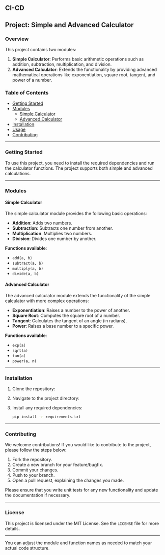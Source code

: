 ## **CI-CD** 

## **Project: Simple and Advanced Calculator**

### **Overview**

This project contains two modules:  
1. **Simple Calculator**: Performs basic arithmetic operations such as addition, subtraction, multiplication, and division.
2. **Advanced Calculator**: Extends the functionality by providing advanced mathematical operations like exponentiation, square root, tangent, and power of a number.

### **Table of Contents**
- [Getting Started](#getting-started)
- [Modules](#modules)
  - [Simple Calculator](#simple-calculator)
  - [Advanced Calculator](#advanced-calculator)
- [Installation](#installation)
- [Usage](#usage)
- [Contributing](#contributing)

---

### **Getting Started**

To use this project, you need to install the required dependencies and run the calculator functions. The project supports both simple and advanced calculations.

---

### **Modules**

#### **Simple Calculator**
The simple calculator module provides the following basic operations:

- **Addition**: Adds two numbers.
- **Subtraction**: Subtracts one number from another.
- **Multiplication**: Multiplies two numbers.
- **Division**: Divides one number by another.

**Functions available**:
- `add(a, b)`
- `subtract(a, b)`
- `multiply(a, b)`
- `divide(a, b)`

#### **Advanced Calculator**
The advanced calculator module extends the functionality of the simple calculator with more complex operations:

- **Exponentiation**: Raises a number to the power of another.
- **Square Root**: Computes the square root of a number.
- **Tangent**: Calculates the tangent of an angle (in radians).
- **Power**: Raises a base number to a specific power.

**Functions available**:
- `exp(a)`
- `sqrt(a)`
- `tan(a)`
- `power(a, n)`

---

### **Installation**

1. Clone the repository:

2. Navigate to the project directory:

3. Install any required dependencies:
   ```bash
   pip install -r requirements.txt
   ```
---

### **Contributing**

We welcome contributions! If you would like to contribute to the project, please follow the steps below:

1. Fork the repository.
2. Create a new branch for your feature/bugfix.
3. Commit your changes.
4. Push to your branch.
5. Open a pull request, explaining the changes you made.

Please ensure that you write unit tests for any new functionality and update the documentation if necessary.

---

### **License**

This project is licensed under the MIT License. See the `LICENSE` file for more details.

---

You can adjust the module and function names as needed to match your actual code structure.
